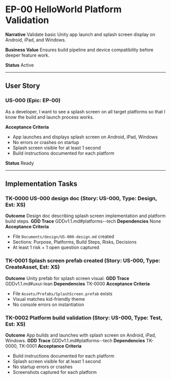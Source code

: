 # EP-00 HelloWorld Platform Validation

**Narrative**
Validate basic Unity app launch and splash screen display on Android, iPad, and Windows.

**Business Value**
Ensures build pipeline and device compatibility before deeper feature work.

**Status**
Active

---

## User Story

### US-000 (Epic: EP-00)
As a developer, I want to see a splash screen on all target platforms so that I know the build and launch process works.

**Acceptance Criteria**
- App launches and displays splash screen on Android, iPad, Windows
- No errors or crashes on startup
- Splash screen visible for at least 1 second
- Build instructions documented for each platform

**Status**
Ready

---

## Implementation Tasks

### TK-0000 US-000 design doc (Story: US-000, Type: Design, Est: XS)
**Outcome**
Design doc describing splash screen implementation and platform build steps.
**GDD Trace**
GDDv1.1.md#platforms--tech
**Dependencies**
None
**Acceptance Criteria**
- File `Documents/design/US-000-design.md` created
- Sections: Purpose, Platforms, Build Steps, Risks, Decisions
- At least 1 risk + 1 open question captured

### TK-0001 Splash screen prefab created (Story: US-000, Type: CreateAsset, Est: XS)
**Outcome**
Unity prefab for splash screen visual.
**GDD Trace**
GDDv1.1.md#uxui-lean
**Dependencies**
TK-0000
**Acceptance Criteria**
- File `Assets/Prefabs/SplashScreen.prefab` exists
- Visual matches kid-friendly theme
- No console errors on instantiation

### TK-0002 Platform build validation (Story: US-000, Type: Test, Est: XS)
**Outcome**
App builds and launches with splash screen on Android, iPad, Windows.
**GDD Trace**
GDDv1.1.md#platforms--tech
**Dependencies**
TK-0000, TK-0001
**Acceptance Criteria**
- Build instructions documented for each platform
- Splash screen visible for at least 1 second
- No startup errors or crashes
- Screenshots captured for each platform
